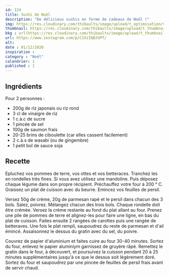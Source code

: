 ```yaml
---
id: 124
title: Sushi de Noël
description: "De délicieux sushis en forme de cadeaux de Noël !"
img: https://res.cloudinary.com/thibaults/image/upload/t_optimisation/v1606669269/Recipes/20201201_sushi_noel.jpg
thumbnail: https://res.cloudinary.com/thibaults/image/upload/t_thumbnail_josie/v1606669269/Recipes/20201201_sushi_noel.jpg
bkg : url(https://res.cloudinary.com/thibaults/image/upload/t_thumbnail_josie/v1606669269/Recipes/20201201_sushi_noel.jpg)
url: https://www.instagram.com/p/CIXzIQBJUPf/
alt: 
date : 01/12/2020
inspiration : 
category : "Noël"
calendrier: 1
published : 1
---
```


## Ingrédients
Pour 2 personnes :
 - 200g de riz japonais ou riz rond
 - 3 cl de vinaigre de riz
 - 1 c.à.c de sucre
 - 1 pincée de sel
 - 100g de saumon frais
 - 20-25 brins de ciboulette (car elles cassent facilement)
 - 2 c.à.s de wasabi (ou de gingembre)
 - 1 petit bol de sauce soja

## Recette
Epluchez vos pommes de terre, vos ottes et vos betteraces. Tranchez les en rondelles très fines. Si vous avez utilisez une mandoline. Puis déposez chaque légume dans son propre récipient. Préchauffez votre four à 200 ° C. Graissez un plat de cuisson avec du beurre. Emincez vos feuilles de persil.

Versez 50g de crème, 20g de parmesan rapé et le persil dans chacun des 3 bols. Salez, poivrez. Mélangez chacun des trois bols. Chaque rondelle doit être crémée. Versez la crème restante au fond du plat allant au four. Prenez une pile de pommes de terre et alignez-les pour faire une ligne, en bas du plat de cuisson. Faites ensuite 2 rangées de carottes puis une rangée de betteraves. Une fois le plat rempli, saupoudrez du reste de parmesan et d'ail émincé. Assaisonnez le dessus du gratin avec du sel, du poivre.

Couvrez de papier d'aluminium et faites cuire au four 30-40 minutes. Sortez du four, enlevez le papier aluminiym garnissez de gruyère râpé. Remettez le gratin dans le four, à découvert, et poursuivez la cuisson pendant 20 à 25 minutes supplémentaires jusqu'à ce que le dessus soit légèrement doré. Sortez du four et saupoudrez par une pincée de feuilles de persil frais avant de servir chaud.